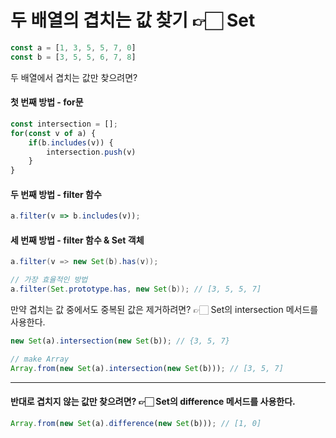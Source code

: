 # 두 배열의 겹치는 값 찾기 👉🏻 Set

```javascript
const a = [1, 3, 5, 5, 7, 0]
const b = [3, 5, 5, 6, 7, 8] 
```

두 배열에서 겹치는 값만 찾으려면?

#### 첫 번째 방법 - for문

```javascript
const intersection = [];
for(const v of a) {
    if(b.includes(v)) {
        intersection.push(v)
    }
}
```



#### 두 번째 방법 - filter 함수

```javascript
a.filter(v => b.includes(v));
```



#### 세 번째 방법 - filter 함수 & Set 객체

```java
a.filter(v => new Set(b).has(v));

// 가장 효율적인 방법
a.filter(Set.prototype.has, new Set(b)); // [3, 5, 5, 7]
```



만약 겹치는 값 중에서도 중복된 값은 제거하려면? 👉🏻 Set의 intersection 메서드를 사용한다.

```javascript
new Set(a).intersection(new Set(b)); // {3, 5, 7}

// make Array
Array.from(new Set(a).intersection(new Set(b))); // [3, 5, 7]
```



***

#### 반대로 겹치지 않는 값만 찾으려면? 👉🏻 Set의 difference 메서드를 사용한다.&#x20;

```javascript
Array.from(new Set(a).difference(new Set(b))); // [1, 0]
```
